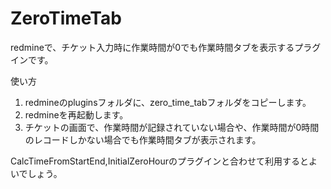 # ZeroTimeTab

redmineで、チケット入力時に作業時間が0でも作業時間タブを表示するプラグインです。

使い方

1. redmineのpluginsフォルダに、zero_time_tabフォルダをコピーします。
2. redmineを再起動します。
3. チケットの画面で、作業時間が記録されていない場合や、作業時間が0時間のレコードしかない場合でも作業時間タブが表示されます。

CalcTimeFromStartEnd,InitialZeroHourのプラグインと合わせて利用するとよいでしょう。
